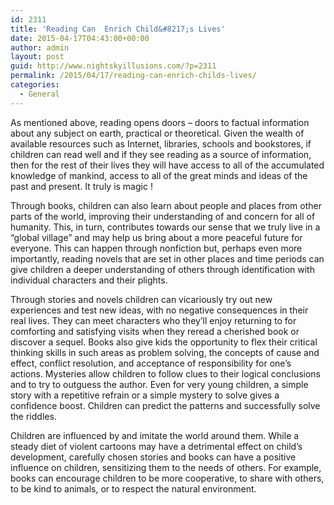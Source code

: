 ```yaml
---
id: 2311
title: 'Reading Can  Enrich Child&#8217;s Lives'
date: 2015-04-17T04:43:00+00:00
author: admin
layout: post
guid: http://www.nightskyillusions.com/?p=2311
permalink: /2015/04/17/reading-can-enrich-childs-lives/
categories:
  - General
---
```

As mentioned above, reading opens doors &#8211; doors to factual information about any subject on earth, practical or theoretical. Given the wealth of available resources such as Internet, libraries, schools and bookstores, if children can read well and if they see reading as a source of information, then for the rest of their lives they will have access to all of the accumulated knowledge of mankind, access to all of the great minds and ideas of the past and present. It truly is magic ! 

Through books, children can also learn about people and places from other parts of the world, improving their understanding of and concern for all of humanity. This, in turn, contributes towards our sense that we truly live in a &#8220;global village&#8221; and may help us bring about a more peaceful future for everyone. This can happen through nonfiction but, perhaps even more importantly, reading novels that are set in other places and time periods can give children a deeper understanding of others through identification with individual characters and their plights. 

Through stories and novels children can vicariously try out new experiences and test new ideas, with no negative consequences in their real lives. They can meet characters who they&#8217;ll enjoy returning to for comforting and satisfying visits when they reread a cherished book or discover a sequel. Books also give kids the opportunity to flex their critical thinking skills in such areas as problem solving, the concepts of cause and effect, conflict resolution, and acceptance of responsibility for one&#8217;s actions. Mysteries allow children to follow clues to their logical conclusions and to try to outguess the author. Even for very young children, a simple story with a repetitive refrain or a simple mystery to solve gives a confidence boost. Children can predict the patterns and successfully solve the riddles. 

Children are influenced by and imitate the world around them. While a steady diet of violent cartoons may have a detrimental effect on child&#8217;s development, carefully chosen stories and books can have a positive influence on children, sensitizing them to the needs of others. For example, books can encourage children to be more cooperative, to share with others, to be kind to animals, or to respect the natural environment.